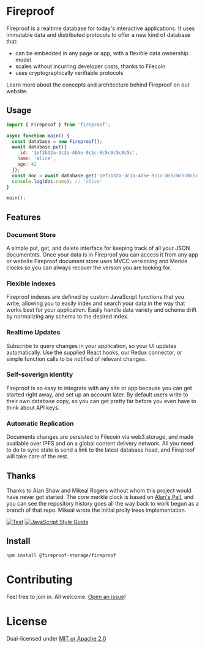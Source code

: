 # Fireproof

Fireproof is a realtime database for today's interactive applications. It uses immutable data and distributed protocols 
to offer a new kind of database that:
- can be embedded in any page or app, with a flexible data ownership model
- scales without incurring developer costs, thanks to Filecoin
- uses cryptographically verifiable protocols

Learn more about the concepts and architecture behind Fireproof on our website.


## Usage

```js
import { Fireproof } from 'fireproof';

async function main() {
  const database = new Fireproof();
  await database.put({
    _id: '1ef3b32a-3c3a-4b5e-9c1c-8c5c0c5c0c5c',
    name: 'alice',
    age: 42
  });
  const doc = await database.get('1ef3b32a-3c3a-4b5e-9c1c-8c5c0c5c0c5c');
  console.log(doc.name); // 'alice'
}

main();
```

## Features

### Document Store

A simple put, get, and delete interface for keeping track of all your JSON documentnts. Once your data is in Fireproof you can access it from any app or website Fireproof document store uses MVCC versioning and Merkle clocks so you can always recover the version you are looking for.

### Flexible Indexes

Fireproof indexes are defined by custom JavaScript functions that you write, allowing you to easily index and search your data in the way that works best for your application. Easily handle data variety and schema drift by normalizing any schema to the desired index.

### Realtime Updates

Subscribe to query changes in your application, so your UI updates automatically. Use the supplied React hooks, our Redux connector, or simple function calls to be notified of relevant changes.

### Self-soverign identity

Fireproof is so easy to integrate with any site or app because you can get started right away, and set up an account later. By default users write to their own database copy, so you can get pretty far before you even have to think about API keys.

### Automatic Replication

Documents changes are persisted to Filecoin via web3.storage, and made available over IPFS and on a global content delivery network. All you need to do to sync state is send a link to the latest database head, and Fireproof will take care of the rest.


## Thanks

Thanks to Alan Shaw and Mikeal Rogers without whom this project would have never got started. The core merkle clock is based on [Alan's Pail](https://github.com/alanshaw/pail), and you can see the repository history goes all the way back to work begun as a branch of that repo. Mikeal wrote the initial prolly trees implementation.


[![Test](https://github.com/alanshaw/pail/actions/workflows/test.yml/badge.svg)](https://github.com/alanshaw/pail/actions/workflows/test.yml)
[![JavaScript Style Guide](https://img.shields.io/badge/code_style-standard-brightgreen.svg)](https://standardjs.com)


## Install

```
npm install @fireproof-storage/fireproof
```

# Contributing

Feel free to join in. All welcome. [Open an issue](https://github.com/alanshaw/pail/issues)!

# License

Dual-licensed under [MIT or Apache 2.0](https://github.com/alanshaw/pail/blob/main/LICENSE.md)
